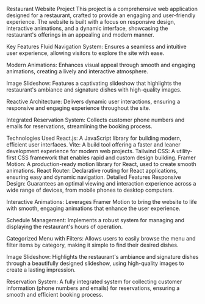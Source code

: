 Restaurant Website Project
This project is a comprehensive web application designed for a restaurant, crafted to provide an engaging and user-friendly experience. The website is built with a focus on responsive design, interactive animations, and a dynamic interface, showcasing the restaurant's offerings in an appealing and modern manner.

Key Features
Fluid Navigation System: Ensures a seamless and intuitive user experience, allowing visitors to explore the site with ease.

Modern Animations: Enhances visual appeal through smooth and engaging animations, creating a lively and interactive atmosphere.

Image Slideshow: Features a captivating slideshow that highlights the restaurant's ambiance and signature dishes with high-quality images.

Reactive Architecture: Delivers dynamic user interactions, ensuring a responsive and engaging experience throughout the site.

Integrated Reservation System: Collects customer phone numbers and emails for reservations, streamlining the booking process.

Technologies Used
React.js: A JavaScript library for building modern, efficient user interfaces.
Vite: A build tool offering a faster and leaner development experience for modern web projects.
Tailwind CSS: A utility-first CSS framework that enables rapid and custom design building.
Framer Motion: A production-ready motion library for React, used to create smooth animations.
React Router: Declarative routing for React applications, ensuring easy and dynamic navigation.
Detailed Features
Responsive Design: Guarantees an optimal viewing and interaction experience across a wide range of devices, from mobile phones to desktop computers.

Interactive Animations: Leverages Framer Motion to bring the website to life with smooth, engaging animations that enhance the user experience.

Schedule Management: Implements a robust system for managing and displaying the restaurant's hours of operation.

Categorized Menu with Filters: Allows users to easily browse the menu and filter items by category, making it simple to find their desired dishes.

Image Slideshow: Highlights the restaurant's ambiance and signature dishes through a beautifully designed slideshow, using high-quality images to create a lasting impression.

Reservation System: A fully integrated system for collecting customer information (phone numbers and emails) for reservations, ensuring a smooth and efficient booking process.

